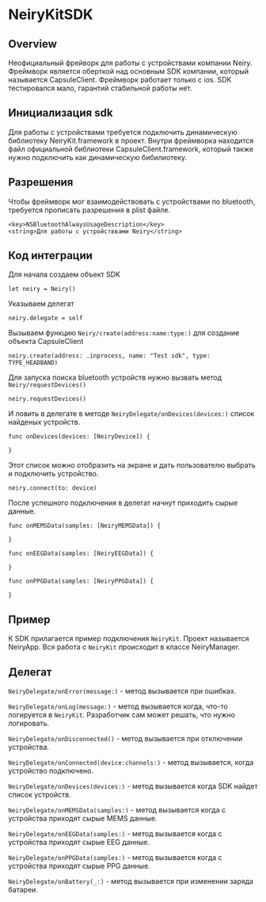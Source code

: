 # NeiryKitSDK

## Overview

Неофициальный фрейворк для работы с устройствами компании Neiry. Фреймворк является оберткой над основным SDK компании, который называется CapsuleClient. 
Фреймворк работает только с ios. SDK тестировался мало, гарантий стабильной работы нет.

## Инициализация sdk

Для работы с устройствами требуется подключить динамическую библиотеку NeiryKit.framework в проект. Внутри фреймворка находится файл официальной библиотеки CapsuleClient.framework, который также нужно подключить как динамическую бибилиотеку.

## Разрешения

Чтобы фреймворк мог взаимодействовать с устройствами по bluetooth, требуется прописать разрешения в plist файле.

```
<key>NSBluetoothAlwaysUsageDescription</key>
<string>Для работы с устройстввами Neiry</string>
```

## Код интеграции

Для начала создаем объект SDK

```
let neiry = Neiry()
```

Указываем делегат

```
neiry.delegate = self
```

Вызываем функцию ``Neiry/create(address:name:type:)`` для создание объекта CapsuleClient

```
neiry.create(address: .inprocess, name: "Test sdk", type: TYPE_HEADBAND)
```

Для запуска поиска bluetooth устройств нужно вызвать метод ``Neiry/requestDevices()``

```
neiry.requestDevices()
```

И ловить в делегате в методе ``NeiryDelegate/onDevices(devices:)`` список найденых устройств.

```
func onDevices(devices: [NeiryDevice]) {
    
}
```

Этот список можно отобразить на экране и дать пользователю выбрать и подключить устройство.

```
neiry.connect(to: device)
```

После успешного подключения в делегат начнут приходить сырые данные.

```
func onMEMSData(samples: [NeiryMEMSData]) {
    
}

func onEEGData(samples: [NeiryEEGData]) {
    
}

func onPPGData(samples: [NeiryPPGData]) {
    
}
```

## Пример

К SDK прилагается пример подключения ``NeiryKit``. Проект называется NeiryApp. Вся работа с ``NeiryKit`` происходит в классе NeiryManager.  

## Делегат

``NeiryDelegate/onError(message:)`` - метод вызывается при ошибках. 

``NeiryDelegate/onLog(message:)`` - метод вызывается когда, что-то логируется в ``NeiryKit``. Разработчик сам может решать, что нужно логировать.

``NeiryDelegate/onDisconnected()`` - метод вызывается при отключении устройства.

``NeiryDelegate/onConnected(device:channels:)`` - метод вызывается, когда устройство подключено.

``NeiryDelegate/onDevices(devices:)`` - метод вызывается когда SDK найдет список устройств.

``NeiryDelegate/onMEMSData(samples:)`` - метод вызывается когда с устройства приходят сырые MEMS данные.

``NeiryDelegate/onEEGData(samples:)`` - метод вызывается когда с устройства приходят сырые EEG данные.

``NeiryDelegate/onPPGData(samples:)`` - метод вызывается когда с устройства приходят сырые PPG данные.

``NeiryDelegate/onBattery(_:)`` - метод вызывается при изменении заряда батареи.
